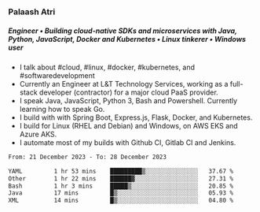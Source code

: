 ### Palaash Atri

##### Engineer • Building cloud-native SDKs and microservices with Java, Python, JavaScript, Docker and Kubernetes • Linux tinkerer • Windows user

- I talk about #cloud, #linux, #docker, #kubernetes, and #softwaredevelopment
- Currently an Engineer at L&T Technology Services, working as a full-stack developer (contractor) for a major cloud PaaS provider.
- I speak Java, JavaScript, Python 3, Bash and Powershell. Currently learning how to speak Go.
- I build with with Spring Boot, Express.js, Flask, Docker, and Kubernetes.
- I build for Linux (RHEL and Debian) and Windows, on AWS EKS and Azure AKS.
- I automate most of my builds with Github CI, Gitlab CI and Jenkins.

<!--
**palaashatri/palaashatri** is a ✨ _special_ ✨ repository because its `README.md` (this file) appears on your GitHub profile.

Here are some ideas to get you started:

- 🔭 I’m currently working on ...
- 🌱 I’m currently learning ...
- 👯 I’m looking to collaborate on ...
- 🤔 I’m looking for help with ...
- 💬 Ask me about ...
- 📫 How to reach me: ...
- 😄 Pronouns: ...
- ⚡ Fun fact: ...
-->

<!--START_SECTION:waka-->

```txt
From: 21 December 2023 - To: 28 December 2023

YAML         1 hr 53 mins    █████████▒░░░░░░░░░░░░░░░   37.67 %
Other        1 hr 22 mins    ██████▓░░░░░░░░░░░░░░░░░░   27.31 %
Bash         1 hr 3 mins     █████▒░░░░░░░░░░░░░░░░░░░   20.85 %
Java         17 mins         █▒░░░░░░░░░░░░░░░░░░░░░░░   05.93 %
XML          14 mins         █▒░░░░░░░░░░░░░░░░░░░░░░░   04.80 %
```

<!--END_SECTION:waka-->
